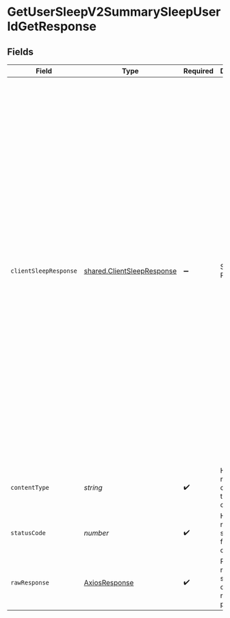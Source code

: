 # GetUserSleepV2SummarySleepUserIdGetResponse


## Fields

| Field                                                                                                                                                                                                                                                                                                                                                                                                                                                                                                                                                                                                                                 | Type                                                                                                                                                                                                                                                                                                                                                                                                                                                                                                                                                                                                                                  | Required                                                                                                                                                                                                                                                                                                                                                                                                                                                                                                                                                                                                                              | Description                                                                                                                                                                                                                                                                                                                                                                                                                                                                                                                                                                                                                           | Example                                                                                                                                                                                                                                                                                                                                                                                                                                                                                                                                                                                                                               |
| ------------------------------------------------------------------------------------------------------------------------------------------------------------------------------------------------------------------------------------------------------------------------------------------------------------------------------------------------------------------------------------------------------------------------------------------------------------------------------------------------------------------------------------------------------------------------------------------------------------------------------------- | ------------------------------------------------------------------------------------------------------------------------------------------------------------------------------------------------------------------------------------------------------------------------------------------------------------------------------------------------------------------------------------------------------------------------------------------------------------------------------------------------------------------------------------------------------------------------------------------------------------------------------------- | ------------------------------------------------------------------------------------------------------------------------------------------------------------------------------------------------------------------------------------------------------------------------------------------------------------------------------------------------------------------------------------------------------------------------------------------------------------------------------------------------------------------------------------------------------------------------------------------------------------------------------------- | ------------------------------------------------------------------------------------------------------------------------------------------------------------------------------------------------------------------------------------------------------------------------------------------------------------------------------------------------------------------------------------------------------------------------------------------------------------------------------------------------------------------------------------------------------------------------------------------------------------------------------------- | ------------------------------------------------------------------------------------------------------------------------------------------------------------------------------------------------------------------------------------------------------------------------------------------------------------------------------------------------------------------------------------------------------------------------------------------------------------------------------------------------------------------------------------------------------------------------------------------------------------------------------------- |
| `clientSleepResponse`                                                                                                                                                                                                                                                                                                                                                                                                                                                                                                                                                                                                                 | [shared.ClientSleepResponse](../../../sdk/models/shared/clientsleepresponse.md)                                                                                                                                                                                                                                                                                                                                                                                                                                                                                                                                                       | :heavy_minus_sign:                                                                                                                                                                                                                                                                                                                                                                                                                                                                                                                                                                                                                    | Successful Response                                                                                                                                                                                                                                                                                                                                                                                                                                                                                                                                                                                                                   | {<br/>"sleep": [<br/>{<br/>"id": "25da83c9-0ce4-4a6a-a725-364c2cd1597c",<br/>"date": "2023-10-11T13:26:15+00:00",<br/>"calendar_date": "2023-10-11",<br/>"bedtime_start": "2023-10-11T13:26:15+00:00",<br/>"bedtime_stop": "2023-10-11T13:26:15+00:00",<br/>"timezone_offset": 2400,<br/>"duration": 28800,<br/>"total": 28800,<br/>"awake": 2400,<br/>"light": 2400,<br/>"rem": 2400,<br/>"deep": 2400,<br/>"hr_lowest": 43,<br/>"hr_average": 50,<br/>"efficiency": 0.97,<br/>"latency": 1000,<br/>"temperature_delta": -0.2,<br/>"skin_temperature": 36.5,<br/>"average_hrv": 78,<br/>"respiratory_rate": 14,<br/>"source": {<br/>"provider": "oura",<br/>"type": "unknown"<br/>},<br/>"user_id": "6834753c-7c7e-4f37-88c2-20065ff4e6dc"<br/>}<br/>]<br/>} |
| `contentType`                                                                                                                                                                                                                                                                                                                                                                                                                                                                                                                                                                                                                         | *string*                                                                                                                                                                                                                                                                                                                                                                                                                                                                                                                                                                                                                              | :heavy_check_mark:                                                                                                                                                                                                                                                                                                                                                                                                                                                                                                                                                                                                                    | HTTP response content type for this operation                                                                                                                                                                                                                                                                                                                                                                                                                                                                                                                                                                                         |                                                                                                                                                                                                                                                                                                                                                                                                                                                                                                                                                                                                                                       |
| `statusCode`                                                                                                                                                                                                                                                                                                                                                                                                                                                                                                                                                                                                                          | *number*                                                                                                                                                                                                                                                                                                                                                                                                                                                                                                                                                                                                                              | :heavy_check_mark:                                                                                                                                                                                                                                                                                                                                                                                                                                                                                                                                                                                                                    | HTTP response status code for this operation                                                                                                                                                                                                                                                                                                                                                                                                                                                                                                                                                                                          |                                                                                                                                                                                                                                                                                                                                                                                                                                                                                                                                                                                                                                       |
| `rawResponse`                                                                                                                                                                                                                                                                                                                                                                                                                                                                                                                                                                                                                         | [AxiosResponse](https://axios-http.com/docs/res_schema)                                                                                                                                                                                                                                                                                                                                                                                                                                                                                                                                                                               | :heavy_check_mark:                                                                                                                                                                                                                                                                                                                                                                                                                                                                                                                                                                                                                    | Raw HTTP response; suitable for custom response parsing                                                                                                                                                                                                                                                                                                                                                                                                                                                                                                                                                                               |                                                                                                                                                                                                                                                                                                                                                                                                                                                                                                                                                                                                                                       |
